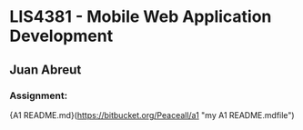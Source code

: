 # LIS4381 - Mobile Web Application Development

## Juan Abreut

### Assignment:

{A1 README.md}(https://bitbucket.org/Peaceall/a1 "my A1 README.mdfile")
